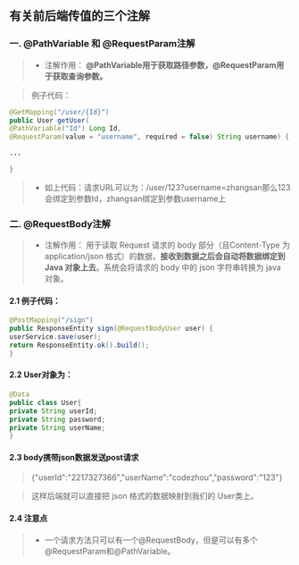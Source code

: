 ## 有关前后端传值的三个注解
### 一. @PathVariable 和 @RequestParam注解
> - 注解作用：
> **@PathVariable用于获取路径参数，@RequestParam用于获取查询参数。**

> 例子代码：
```java
@GetMapping("/user/{Id}")
public User getUser( 
@PathVariable("Id") Long Id,
@RequestParam(value = "username", required = false) String username) {

...

}
```
> - 如上代码：请求URL可以为：/user/123?username=zhangsan那么123会绑定到参数Id，zhangsan绑定到参数username上

### 二. @RequestBody注解
> - 注解作用：
> 用于读取 Request 请求的 body 部分（且Content-Type 为 application/json 格式）的数据，**接收到数据之后会自动将数据绑定到 Java 对象上去**。系统会将请求的 body 中的 json 字符串转换为 java 对象。

#### 2.1 例子代码：
```java
@PostMapping("/sign")
public ResponseEntity sign(@RequestBodyUser user) {
userService.save(user);
return ResponseEntity.ok().build();
}
```
#### 2.2 User对象为：
```java
@Data
public class User{
private String userId;
private String password;
private String userName;
}
```
#### 2.3 body携带json数据发送post请求
> {"userId":"2217327366","userName":"codezhou","password":"123"}

> 这样后端就可以直接把 json 格式的数据映射到我们的 User类上。

#### 2.4 注意点
> - 一个请求方法只可以有一个@RequestBody，但是可以有多个@RequestParam和@PathVariable。 